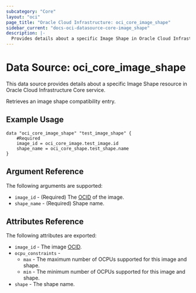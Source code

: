 ```yaml
---
subcategory: "Core"
layout: "oci"
page_title: "Oracle Cloud Infrastructure: oci_core_image_shape"
sidebar_current: "docs-oci-datasource-core-image_shape"
description: |-
  Provides details about a specific Image Shape in Oracle Cloud Infrastructure Core service
---
```


# Data Source: oci_core_image_shape
This data source provides details about a specific Image Shape resource in Oracle Cloud Infrastructure Core service.

Retrieves an image shape compatibility entry.

## Example Usage

```hcl
data "oci_core_image_shape" "test_image_shape" {
	#Required
	image_id = oci_core_image.test_image.id
	shape_name = oci_core_shape.test_shape.name
}
```

## Argument Reference

The following arguments are supported:

* `image_id` - (Required) The [OCID](https://docs.cloud.oracle.com/iaas/Content/General/Concepts/identifiers.htm) of the image.
* `shape_name` - (Required) Shape name.


## Attributes Reference

The following attributes are exported:

* `image_id` - The image [OCID](https://docs.cloud.oracle.com/iaas/Content/General/Concepts/identifiers.htm).
* `ocpu_constraints` - 
	* `max` - The maximum number of OCPUs supported for this image and shape.
	* `min` - The minimum number of OCPUs supported for this image and shape.
* `shape` - The shape name.

